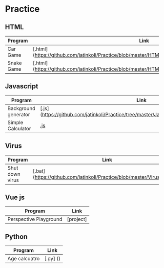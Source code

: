 # Practice

## HTML
Program | Link
-- | --
Car Game | [.html] (https://github.com/jatinkoli/Practice/blob/master/HTML/Car%20Game/car%20game.html)
Snake Game | [.html] (https://github.com/jatinkoli/Practice/blob/master/HTML/Snake%20Game/Snake%20game.html)

## Javascript
Program | Link
-- | --
Background generator | [.js] (https://github.com/jatinkoli/Practice/tree/master/Javascript/Background%20generator)
Simple Calculator  | [.js](https://github.com/jatinkoli/Practice/tree/master/Javascript/Simple%20Calculator%20using%20HTML%2C%20CSS%2CJS)

## Virus
Program | Link
-- | --
Shut down virus | [.bat] (https://github.com/jatinkoli/Practice/blob/master/Virus/love.bat)

## Vue js
Program | Link
-- | --
Perspective Playground | [project] |(https://github.com/jatinkoli/Practice/tree/master/Vue%20js/Perspective%20Playground)

## Python
Program | Link
-- | --
Age calcuatro | [.py] ()